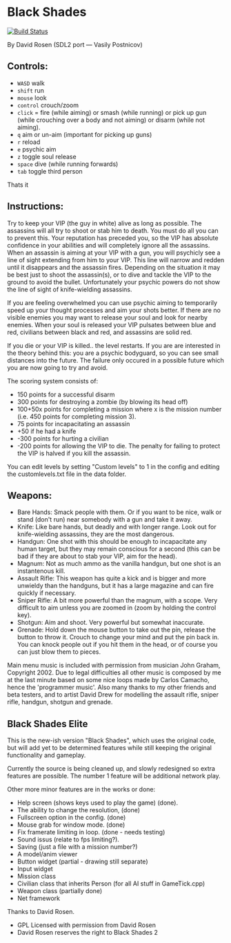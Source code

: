 # Black Shades
[![Build Status](https://api.cirrus-ci.com/github/shamazmazum/blackshades.svg)](https://cirrus-ci.com/github/shamazmazum/blackshades)

By David Rosen (SDL2 port — Vasily Postnicov)

## Controls:

* `WASD` walk
* `shift` run
* `mouse` look
* `control` crouch/zoom
* `click` = fire (while aiming) or smash (while running) or pick up gun
  (while crouching over a body and not aiming) or disarm (while not
  aiming).
* `q` aim or un-aim (important for picking up guns)
* `r` reload
* `e` psychic aim
* `z` toggle soul release
* `space` dive (while running forwards)
* `tab` toggle third person

Thats it

## Instructions:
Try to keep your VIP (the guy in white) alive as long as possible. The
assassins will all try to shoot or stab him to death. You must do all
you can to prevent this. Your reputation has preceded you, so the VIP
has absolute confidence in your abilities and will completely ignore
all the assassins. When an assassin is aiming at your VIP with a gun,
you will psychicly see a line of sight extending from him to your
VIP. This line will narrow and redden until it disappears and the
assassin fires. Depending on the situation it may be best just to
shoot the assassin(s), or to dive and tackle the VIP to the ground to
avoid the bullet. Unfortunately your psychic powers do not show the
line of sight of knife-wielding assassins.

If you are feeling overwhelmed you can use psychic aiming to
temporarily speed up your thought processes and aim your shots
better. If there are no visible enemies you may want to release your
soul and look for nearby enemies. When your soul is released your VIP
pulsates between blue and red, civilians between black and red, and
assassins are solid red.

If you die or your VIP is killed.. the level restarts. If you are are
interested in the theory behind this: you are a psychic bodyguard, so
you can see small distances into the future. The failure only occured
in a possible future which you are now going to try and avoid. 

The scoring system consists of: 
* 150 points for a successful disarm
* 300 points for destroying a zombie (by blowing its head off)
* 100+50x points for completing a mission where x is the mission
  number (i.e. 450 points for completing mission 3).
* 75 points for incapacitating an assassin
* +50 if he had a knife
* -300 points for hurting a civilian
* -200 points for allowing the VIP to die. The penalty for failing to
  protect the VIP is halved if you kill the assassin. 

You can edit levels by setting "Custom levels" to 1 in the config and
editing the customlevels.txt file in the data folder.

## Weapons:

* Bare Hands: Smack people with them. Or if you want to be nice, walk
  or stand (don't run) near somebody with a gun and take it away.
* Knife: Like bare hands, but deadly and with longer range. Look out
  for knife-wielding assassins, they are the most dangerous.
* Handgun: One shot with this should be enough to incapacitate any
  human target, but they may remain conscious for a second (this can
  be bad if they are about to stab your VIP, aim for the head).
* Magnum:  Not as much ammo as the vanilla handgun, but one shot is an
  instantenous kill.
* Assault Rifle: This weapon has quite a kick and is bigger and more
  unwieldy than the handguns, but it has a large magazine and can fire
  quickly if necessary.
* Sniper Rifle: A bit more powerful than the magnum, with a
  scope. Very difficult to aim unless you are zoomed in (zoom by
  holding the control key).
* Shotgun: Aim and shoot. Very powerful but somewhat inaccurate.
* Grenade: Hold down the mouse button to take out the pin, release the
  button to throw it. Crouch to change your mind and put the pin back
  in. You can knock people out if you hit them in the head, or  of
  course you can just blow them to pieces.

Main menu music is included with permission from musician John Graham,
Copyright 2002. Due to legal difficulties all other music is composed
by me at the last minute based on some nice loops made by Carlos
Camacho, hence the 'programmer music'. Also many thanks to my other
friends and beta testers, and to artist David Drew for modelling the
assault rifle, sniper rifle, handgun, shotgun and grenade.

## Black Shades Elite

This is the new-ish version "Black Shades", which uses the original
code, but will add yet to be determined features while still keeping
the original functionality and gameplay.

Currently the source is being cleaned up, and slowly redesigned so
extra features are possible.  The number 1 feature will be additional
network play.

Other more minor features are in the works or done:

* Help screen (shows keys used to play the game) (done).
* The ability to change the resolution, (done)
* Fullscreen option in the config. (done)
* Mouse grab for window mode. (done)
* Fix framerate limiting in loop. (done - needs testing)
* Sound issus (relate to fps limiting?).
* Saving (just a file with a mission number?)
* A model/anim viewer
* Button widget (partial - drawing still separate)
* Input widget
* Mission class
* Civilian class that inherits Person (for all AI stuff in
  GameTick.cpp)
* Weapon class (partially done)
* Net framework

Thanks to David Rosen.
 * GPL Licensed with permission from David Rosen
 * David Rosen reserves the right to Black Shades 2
